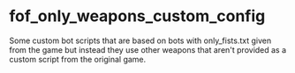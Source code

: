 # fof_only_weapons_custom_config
Some custom bot scripts that are based on bots with only_fists.txt given from the game but instead they use other weapons that aren't provided as a custom script from the original game.
